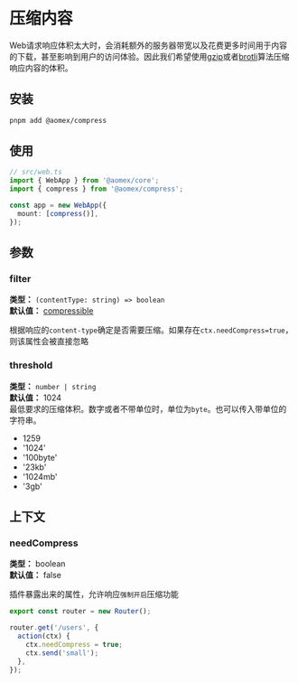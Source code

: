 # 压缩内容

Web请求响应体积太大时，会消耗额外的服务器带宽以及花费更多时间用于内容的下载，甚至影响到用户的访问体验。因此我们希望使用[gzip](https://www.gzip.org)或者[brotli](https://github.com/google/brotli)算法压缩响应内容的体积。

## 安装

```bash
pnpm add @aomex/compress
```

## 使用

```typescript
// src/web.ts
import { WebApp } from '@aomex/core';
import { compress } from '@aomex/compress';

const app = new WebApp({
  mount: [compress()],
});
```

## 参数

### filter

**类型：** `(contentType: string) => boolean`<br>
**默认值：** [compressible](https://www.npmjs.com/package/compressible)

根据响应的`content-type`确定是否需要压缩。如果存在`ctx.needCompress=true`，则该属性会被直接忽略<br>

### threshold

**类型：** `number | string`<br>
**默认值：** 1024<br>
最低要求的压缩体积。数字或者不带单位时，单位为`byte`。也可以传入带单位的字符串。

- 1259
- '1024'
- '100byte'
- '23kb'
- '1024mb'
- '3gb'

## 上下文

### needCompress

**类型：** boolean<br>
**默认值：** false<br>

插件暴露出来的属性，允许响应`强制开启`压缩功能<br>

```typescript
export const router = new Router();

router.get('/users', {
  action(ctx) {
    ctx.needCompress = true;
    ctx.send('small');
  },
});
```
